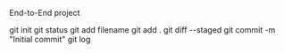 End-to-End project

git init
git status
git add filename
git add .
git diff --staged
git commit -m "Initial commit"
git log
